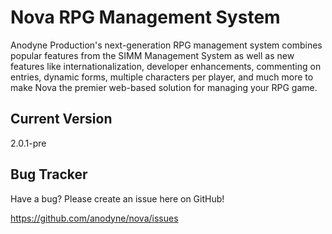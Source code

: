 # Nova RPG Management System

Anodyne Production's next-generation RPG management system combines popular features from the SIMM Management System as well as new features like internationalization, developer enhancements, commenting on entries, dynamic forms, multiple characters per player, and much more to make Nova the premier web-based solution for managing your RPG game.

## Current Version

2.0.1-pre

## Bug Tracker

Have a bug? Please create an issue here on GitHub!

https://github.com/anodyne/nova/issues